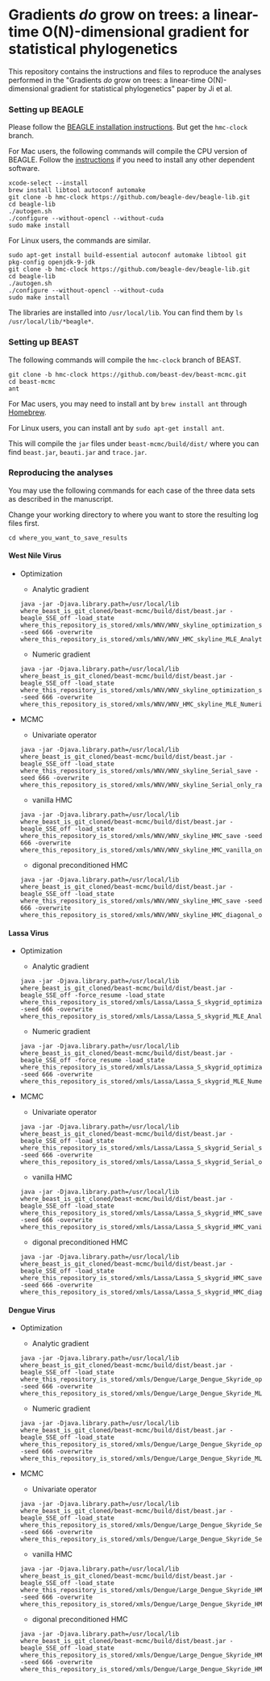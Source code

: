 # Gradients _do_ grow on trees: a linear-time O(N)-dimensional gradient for statistical phylogenetics
This repository contains the instructions and files to reproduce the analyses performed in the "Gradients _do_ grow on trees: a linear-time O(N)-dimensional gradient for statistical phylogenetics" paper by Ji et al.


### Setting up BEAGLE
Please follow the [BEAGLE installation instructions](https://github.com/beagle-dev/beagle-lib).
But get the `hmc-clock` branch.

For Mac users, the following commands will compile the CPU version of BEAGLE.
Follow the [instructions](https://github.com/beagle-dev/beagle-lib) if you need to install any other dependent software.

```
xcode-select --install
brew install libtool autoconf automake
git clone -b hmc-clock https://github.com/beagle-dev/beagle-lib.git
cd beagle-lib
./autogen.sh
./configure --without-opencl --without-cuda
sudo make install
```


For Linux users, the commands are similar.

```
sudo apt-get install build-essential autoconf automake libtool git pkg-config openjdk-9-jdk
git clone -b hmc-clock https://github.com/beagle-dev/beagle-lib.git
cd beagle-lib
./autogen.sh
./configure --without-opencl --without-cuda
sudo make install
```


The libraries are installed into `/usr/local/lib`.
You can find them by `ls /usr/local/lib/*beagle*`.


### Setting up BEAST

The following commands will compile the `hmc-clock` branch of BEAST.

```
git clone -b hmc-clock https://github.com/beast-dev/beast-mcmc.git
cd beast-mcmc
ant
```

For Mac users, you may need to install ant by `brew install ant` through [Homebrew](https://brew.sh/).

For Linux users, you can install ant by `sudo apt-get install ant`.

This will compile the `jar` files under `beast-mcmc/build/dist/` where you can find `beast.jar`, `beauti.jar` and `trace.jar`.

### Reproducing the analyses

You may use the following commands for each case of the three data sets as described in the manuscript.

Change your working directory to where you want to store the resulting log files first.

```
cd where_you_want_to_save_results
```

#### West Nile Virus

* Optimization
	* Analytic gradient

	```
	java -jar -Djava.library.path=/usr/local/lib where_beast_is_git_cloned/beast-mcmc/build/dist/beast.jar -beagle_SSE_off -load_state where_this_repository_is_stored/xmls/WNV/WNV_skyline_optimization_save -seed 666 -overwrite where_this_repository_is_stored/xmls/WNV/WNV_HMC_skyline_MLE_Analytic.xml
	```
	
	* Numeric gradient 

	```
	java -jar -Djava.library.path=/usr/local/lib where_beast_is_git_cloned/beast-mcmc/build/dist/beast.jar -beagle_SSE_off -load_state where_this_repository_is_stored/xmls/WNV/WNV_skyline_optimization_save -seed 666 -overwrite where_this_repository_is_stored/xmls/WNV/WNV_HMC_skyline_MLE_Numeric.xml
	```

* MCMC
	* Univariate operator

	```
	java -jar -Djava.library.path=/usr/local/lib where_beast_is_git_cloned/beast-mcmc/build/dist/beast.jar -beagle_SSE_off -load_state where_this_repository_is_stored/xmls/WNV/WNV_skyline_Serial_save -seed 666 -overwrite where_this_repository_is_stored/xmls/WNV/WNV_skyline_Serial_only_rates.xml
	```
	
	* vanilla HMC

	```
	java -jar -Djava.library.path=/usr/local/lib where_beast_is_git_cloned/beast-mcmc/build/dist/beast.jar -beagle_SSE_off -load_state where_this_repository_is_stored/xmls/WNV/WNV_skyline_HMC_save -seed 666 -overwrite where_this_repository_is_stored/xmls/WNV/WNV_skyline_HMC_vanilla_only_rates.xml
	```	
	
	* digonal preconditioned HMC

	```
	java -jar -Djava.library.path=/usr/local/lib where_beast_is_git_cloned/beast-mcmc/build/dist/beast.jar -beagle_SSE_off -load_state where_this_repository_is_stored/xmls/WNV/WNV_skyline_HMC_save -seed 666 -overwrite where_this_repository_is_stored/xmls/WNV/WNV_skyline_HMC_diagonal_only_rates.xml
	```
	
	

#### Lassa Virus


* Optimization
	* Analytic gradient

	```
	java -jar -Djava.library.path=/usr/local/lib where_beast_is_git_cloned/beast-mcmc/build/dist/beast.jar -beagle_SSE_off -force_resume -load_state where_this_repository_is_stored/xmls/Lassa/Lassa_S_skygrid_optimization_save -seed 666 -overwrite where_this_repository_is_stored/xmls/Lassa/Lassa_S_skygrid_MLE_Analytic.xml
	```
	
	* Numeric gradient 

	```
	java -jar -Djava.library.path=/usr/local/lib where_beast_is_git_cloned/beast-mcmc/build/dist/beast.jar -beagle_SSE_off -force_resume -load_state where_this_repository_is_stored/xmls/Lassa/Lassa_S_skygrid_optimization_save -seed 666 -overwrite where_this_repository_is_stored/xmls/Lassa/Lassa_S_skygrid_MLE_Numeric.xml
	```

* MCMC
	* Univariate operator

	```
	java -jar -Djava.library.path=/usr/local/lib where_beast_is_git_cloned/beast-mcmc/build/dist/beast.jar -beagle_SSE_off -load_state where_this_repository_is_stored/xmls/Lassa/Lassa_S_skygrid_Serial_save -seed 666 -overwrite where_this_repository_is_stored/xmls/Lassa/Lassa_S_skygrid_Serial_only_rates.xml
	```
	
	* vanilla HMC

	```
	java -jar -Djava.library.path=/usr/local/lib where_beast_is_git_cloned/beast-mcmc/build/dist/beast.jar -beagle_SSE_off -load_state where_this_repository_is_stored/xmls/Lassa/Lassa_S_skygrid_HMC_save -seed 666 -overwrite where_this_repository_is_stored/xmls/Lassa/Lassa_S_skygrid_HMC_vanilla_only_rates.xml	
	```
		
	* digonal preconditioned HMC


	```
	java -jar -Djava.library.path=/usr/local/lib where_beast_is_git_cloned/beast-mcmc/build/dist/beast.jar -beagle_SSE_off -load_state where_this_repository_is_stored/xmls/Lassa/Lassa_S_skygrid_HMC_save -seed 666 -overwrite where_this_repository_is_stored/xmls/Lassa/Lassa_S_skygrid_HMC_diagonal_only_rates.xml
	```


#### Dengue Virus


* Optimization
	* Analytic gradient

	```
	java -jar -Djava.library.path=/usr/local/lib where_beast_is_git_cloned/beast-mcmc/build/dist/beast.jar -beagle_SSE_off -load_state where_this_repository_is_stored/xmls/Dengue/Large_Dengue_Skyride_optimization_save -seed 666 -overwrite where_this_repository_is_stored/xmls/Dengue/Large_Dengue_Skyride_MLE_Analytic.xml
	```
	
	* Numeric gradient 

	```
	java -jar -Djava.library.path=/usr/local/lib where_beast_is_git_cloned/beast-mcmc/build/dist/beast.jar -beagle_SSE_off -load_state where_this_repository_is_stored/xmls/Dengue/Large_Dengue_Skyride_optimization_save -seed 666 -overwrite where_this_repository_is_stored/xmls/Dengue/Large_Dengue_Skyride_MLE_Numeric.xml
	```

* MCMC
	* Univariate operator

	```
	java -jar -Djava.library.path=/usr/local/lib where_beast_is_git_cloned/beast-mcmc/build/dist/beast.jar -beagle_SSE_off -load_state where_this_repository_is_stored/xmls/Dengue/Large_Dengue_Skyride_Serial_save -seed 666 -overwrite where_this_repository_is_stored/xmls/Dengue/Large_Dengue_Skyride_Serial_only_rates.xml
	```
	
	* vanilla HMC

	```
	java -jar -Djava.library.path=/usr/local/lib where_beast_is_git_cloned/beast-mcmc/build/dist/beast.jar -beagle_SSE_off -load_state where_this_repository_is_stored/xmls/Dengue/Large_Dengue_Skyride_HMC_save -seed 666 -overwrite where_this_repository_is_stored/xmls/Dengue/Large_Dengue_Skyride_HMC_vanilla_only_rates.xml	
	```
	
	
	* digonal preconditioned HMC


	```
	java -jar -Djava.library.path=/usr/local/lib where_beast_is_git_cloned/beast-mcmc/build/dist/beast.jar -beagle_SSE_off -load_state where_this_repository_is_stored/xmls/Dengue/Large_Dengue_Skyride_HMC_save -seed 666 -overwrite where_this_repository_is_stored/xmls/Dengue/Large_Dengue_Skyride_HMC_diagonal_only_rates.xml
	```